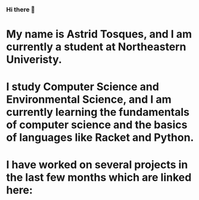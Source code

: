 ### Hi there 👋
# My name is Astrid Tosques, and I am currently a student at Northeastern Univeristy. 
# I study Computer Science and Environmental Science, and I am currently learning the fundamentals of computer science and the basics of languages like Racket and Python.
# I have worked on several projects in the last few months which are linked here:

<!--
**atosques/atosques** is a ✨ _special_ ✨ repository because its `README.md` (this file) appears on your GitHub profile.

Here are some ideas to get you started:

- 🔭 I’m currently working on ...
- 🌱 I’m currently learning ...
- 👯 I’m looking to collaborate on ...
- 🤔 I’m looking for help with ...
- 💬 Ask me about ...
- 📫 How to reach me: ...
- 😄 Pronouns: ...
- ⚡ Fun fact: ...
-->
